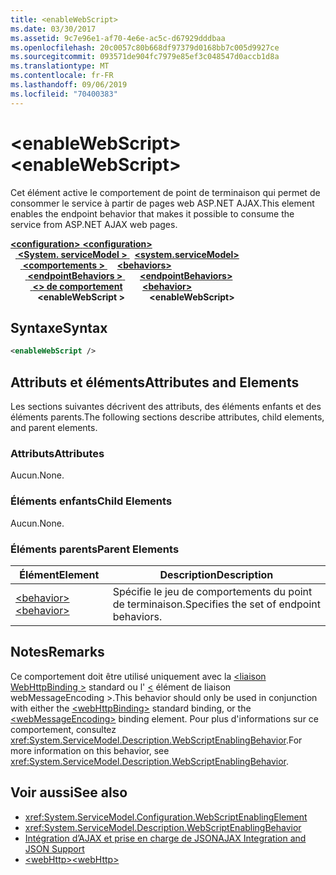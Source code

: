 ```yaml
---
title: <enableWebScript>
ms.date: 03/30/2017
ms.assetid: 9c7e96e1-af70-4e6e-ac5c-d67929dddbaa
ms.openlocfilehash: 20c0057c80b668df97379d0168bb7c005d9927ce
ms.sourcegitcommit: 093571de904fc7979e85ef3c048547d0accb1d8a
ms.translationtype: MT
ms.contentlocale: fr-FR
ms.lasthandoff: 09/06/2019
ms.locfileid: "70400383"
---
```

# <a name="enablewebscript"></a><span data-ttu-id="d3e6f-101">\<enableWebScript></span><span class="sxs-lookup"><span data-stu-id="d3e6f-101">\<enableWebScript></span></span>
<span data-ttu-id="d3e6f-102">Cet élément active le comportement de point de terminaison qui permet de consommer le service à partir de pages web ASP.NET AJAX.</span><span class="sxs-lookup"><span data-stu-id="d3e6f-102">This element enables the endpoint behavior that makes it possible to consume the service from ASP.NET AJAX web pages.</span></span>  
  
<span data-ttu-id="d3e6f-103">[ **\<configuration>** ](../configuration-element.md)</span><span class="sxs-lookup"><span data-stu-id="d3e6f-103">[**\<configuration>**](../configuration-element.md)</span></span>\
<span data-ttu-id="d3e6f-104">&nbsp;&nbsp;[ **\<System. serviceModel >** ](system-servicemodel.md)</span><span class="sxs-lookup"><span data-stu-id="d3e6f-104">&nbsp;&nbsp;[**\<system.serviceModel>**](system-servicemodel.md)</span></span>\
<span data-ttu-id="d3e6f-105">&nbsp;&nbsp;&nbsp;&nbsp;[ **\<comportements >** ](behaviors.md)</span><span class="sxs-lookup"><span data-stu-id="d3e6f-105">&nbsp;&nbsp;&nbsp;&nbsp;[**\<behaviors>**](behaviors.md)</span></span>\
<span data-ttu-id="d3e6f-106">&nbsp;&nbsp;&nbsp;&nbsp;&nbsp;&nbsp;[ **\<endpointBehaviors >** ](endpointbehaviors.md)</span><span class="sxs-lookup"><span data-stu-id="d3e6f-106">&nbsp;&nbsp;&nbsp;&nbsp;&nbsp;&nbsp;[**\<endpointBehaviors>**](endpointbehaviors.md)</span></span>\
<span data-ttu-id="d3e6f-107">&nbsp;&nbsp;&nbsp;&nbsp;&nbsp;&nbsp;&nbsp;&nbsp;[ **\<> de comportement**](behavior-of-endpointbehaviors.md)</span><span class="sxs-lookup"><span data-stu-id="d3e6f-107">&nbsp;&nbsp;&nbsp;&nbsp;&nbsp;&nbsp;&nbsp;&nbsp;[**\<behavior>**](behavior-of-endpointbehaviors.md)</span></span>\
<span data-ttu-id="d3e6f-108">&nbsp;&nbsp;&nbsp;&nbsp;&nbsp;&nbsp;&nbsp;&nbsp;&nbsp;&nbsp; **\<enableWebScript >**</span><span class="sxs-lookup"><span data-stu-id="d3e6f-108">&nbsp;&nbsp;&nbsp;&nbsp;&nbsp;&nbsp;&nbsp;&nbsp;&nbsp;&nbsp;**\<enableWebScript>**</span></span>  
  
## <a name="syntax"></a><span data-ttu-id="d3e6f-109">Syntaxe</span><span class="sxs-lookup"><span data-stu-id="d3e6f-109">Syntax</span></span>  
  
```xml  
<enableWebScript />
```  
  
## <a name="attributes-and-elements"></a><span data-ttu-id="d3e6f-110">Attributs et éléments</span><span class="sxs-lookup"><span data-stu-id="d3e6f-110">Attributes and Elements</span></span>  
 <span data-ttu-id="d3e6f-111">Les sections suivantes décrivent des attributs, des éléments enfants et des éléments parents.</span><span class="sxs-lookup"><span data-stu-id="d3e6f-111">The following sections describe attributes, child elements, and parent elements.</span></span>  
  
### <a name="attributes"></a><span data-ttu-id="d3e6f-112">Attributs</span><span class="sxs-lookup"><span data-stu-id="d3e6f-112">Attributes</span></span>  
 <span data-ttu-id="d3e6f-113">Aucun.</span><span class="sxs-lookup"><span data-stu-id="d3e6f-113">None.</span></span>  
  
### <a name="child-elements"></a><span data-ttu-id="d3e6f-114">Éléments enfants</span><span class="sxs-lookup"><span data-stu-id="d3e6f-114">Child Elements</span></span>  
 <span data-ttu-id="d3e6f-115">Aucun.</span><span class="sxs-lookup"><span data-stu-id="d3e6f-115">None.</span></span>  
  
### <a name="parent-elements"></a><span data-ttu-id="d3e6f-116">Éléments parents</span><span class="sxs-lookup"><span data-stu-id="d3e6f-116">Parent Elements</span></span>  
  
|<span data-ttu-id="d3e6f-117">Élément</span><span class="sxs-lookup"><span data-stu-id="d3e6f-117">Element</span></span>|<span data-ttu-id="d3e6f-118">Description</span><span class="sxs-lookup"><span data-stu-id="d3e6f-118">Description</span></span>|  
|-------------|-----------------|  
|[<span data-ttu-id="d3e6f-119">\<behavior></span><span class="sxs-lookup"><span data-stu-id="d3e6f-119">\<behavior></span></span>](behavior-of-endpointbehaviors.md)|<span data-ttu-id="d3e6f-120">Spécifie le jeu de comportements du point de terminaison.</span><span class="sxs-lookup"><span data-stu-id="d3e6f-120">Specifies the set of endpoint behaviors.</span></span>|  
  
## <a name="remarks"></a><span data-ttu-id="d3e6f-121">Notes</span><span class="sxs-lookup"><span data-stu-id="d3e6f-121">Remarks</span></span>  
 <span data-ttu-id="d3e6f-122">Ce comportement doit être utilisé uniquement avec la [ \<liaison WebHttpBinding >](webhttpbinding.md) standard ou l' [ \<](webmessageencoding.md) élément de liaison webMessageEncoding >.</span><span class="sxs-lookup"><span data-stu-id="d3e6f-122">This behavior should only be used in conjunction with either the [\<webHttpBinding>](webhttpbinding.md) standard binding, or the [\<webMessageEncoding>](webmessageencoding.md) binding element.</span></span>  <span data-ttu-id="d3e6f-123">Pour plus d'informations sur ce comportement, consultez <xref:System.ServiceModel.Description.WebScriptEnablingBehavior>.</span><span class="sxs-lookup"><span data-stu-id="d3e6f-123">For more information on this behavior, see <xref:System.ServiceModel.Description.WebScriptEnablingBehavior>.</span></span>  
  
## <a name="see-also"></a><span data-ttu-id="d3e6f-124">Voir aussi</span><span class="sxs-lookup"><span data-stu-id="d3e6f-124">See also</span></span>

- <xref:System.ServiceModel.Configuration.WebScriptEnablingElement>
- <xref:System.ServiceModel.Description.WebScriptEnablingBehavior>
- [<span data-ttu-id="d3e6f-125">Intégration d’AJAX et prise en charge de JSON</span><span class="sxs-lookup"><span data-stu-id="d3e6f-125">AJAX Integration and JSON Support</span></span>](../../../wcf/feature-details/ajax-integration-and-json-support.md)
- [<span data-ttu-id="d3e6f-126">\<webHttp></span><span class="sxs-lookup"><span data-stu-id="d3e6f-126">\<webHttp></span></span>](webhttp.md)
